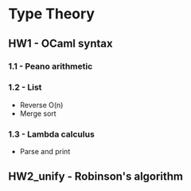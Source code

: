 # Type Theory

## HW1 - OCaml syntax
### 1.1 - Peano arithmetic
### 1.2 - List
* Reverse O(n)
* Merge sort

### 1.3 - Lambda calculus
* Parse and print

## HW2_unify - Robinson's algorithm
